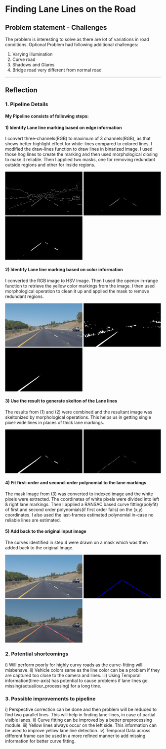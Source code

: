 # **Finding Lane Lines on the Road** 

## Problem statement - Challenges
The problem is interesting to solve as there are lot of variations in road conditions.
Optional Problem had following additional challenges:
1) Varying Illumination
2) Curve road
3) Shadows and Glares
4) Bridge road very different from normal road

---
## Reflection

### 1. Pipeline Details

#### My Pipeline consists of following steps:

#### 1) Identify Lane line marking based on edge information
I convert three-channels(RGB) to maximum of 3 channels(RGB), as that shows better highlight effect for white-lines compared to colored lines. I modified the draw-lines function to draw lines in binarized image. I used those hog lines to create the marking and then used morphological closing to make it reliable. Then I applied two masks, one for removing redundant outside regions and other for inside regions. 

<img src=./temp/white_0.jpg width="250"> <img src=./temp/white_1.jpg width="250"> <img src=./temp/white_2.jpg width="250">

#### 2) Identify Lane line marking based on color information
I converted the RGB image to HSV Image. Then I used the opencv in-range function to retrieve the yellow color markings from the image. I then used morphological operation to clean it up and applied the mask to remove redundant regions.

<img src=./temp/yellow_0.jpg width="250"> <img src=./temp/yellow_1.jpg width="250"> <img src=./temp/yellow_2.jpg width="250">

#### 3) Use the result to generate skelton of the Lane lines
The results from (1) and (2) were combined and the resultant image was skeltonized by morphological operations. This helps us in getting single pixel-wide lines in places of thick lane markings. 

<img src=./temp/skel_0.jpg width="250"> <img src=./temp/skel_1.jpg width="250">

#### 4) Fit first-order and second-order polynomial to the lane markings
The mask Image from (3) was converted to indexed image and the white pixels were extracted. The coordinates of white pixels were divided into left & right lane markings. Then I applied a RANSAC based curve fitting(polyfit) of first and second order polynomials(if first order fails) on the (x,y) coordinates. I also used the last-frames estimated polynomial in-case no reliable lines are estimated.

#### 5) Add back to the original input image
The curves identified in step 4 were drawn on a mask which was then added back to the original Image.

<img src=./temp/yellow_0.jpg width="250"> <img src=./temp/lane_mask.jpg width="250"> <img src=./temp/final.jpg width="250">

### 2. Potential shortcomings 
i) Will perform poorly for highly curvy roads as the curve-fitting will misbehave.
ii) Vehicle colors same as the line color can be a problem if they are captured too close to the camera and lines.
iii) Using Temporal information(time-axis) has potential to cause problems if lane lines go missing(actual/our_processing) for a long time.


### 3. Possible improvements to pipeline
i) Perspective correction can be done and then problem will be reduced to find two parallel lines. This will help in finding lane-lines, in case of partial visible lanes.
ii) Curve fitting can be improved by a better preprocessing module.
iii) Yellow lines always occur on the left side. This information can be used to improve yellow lane line detection.
iv) Temporal Data across different frame can be used in a more refined manner to add missing information for better curve fitting.
